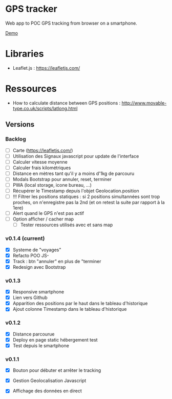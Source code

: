 # GPS tracker

Web app to POC GPS tracking from browser on a smartphone.

<a href="https://brsjrn-gps-tracking.netlify.app/" target="_blank">Demo</a>

# Libraries
- Leaflet.js : https://leafletjs.com/

# Ressources
- How to calculate distance between GPS positions : http://www.movable-type.co.uk/scripts/latlong.html

## Versions

### Backlog
- [ ] Carte (https://leafletjs.com/)
- [ ] Utilisation des Signaux javascript pour update de l'interface
- [ ] Calculer vitesse moyenne
- [ ] Calculer frais kilométriques
- [ ] Distance en mètres tant qu'il y a moins d'1kg de parcouru
- [ ] Modals Bootstrap pour annuler, reset, terminer
- [ ] PWA (local storage, icone bureau, ...)
- [ ] Récupérer le Timestamp depuis l'objet Geolocation.position
- [ ] !!! Filtrer les positions statiques : si 2 positions simultannées sont trop proches, on n'enregistre pas la 2nd (et on retest la suite par rapport à la 1ere)
- [ ] Alert quand le GPS n'est pas actif
- [ ] Option afficher / cacher map
  - [ ] Tester ressources utilisés avec et sans map

### v0.1.4 (current)
- [x] Systeme de "voyages"
- [x] Refacto POO JS- 
- [x] Track : btn "annuler" en plus de "terminer
- [x] Redesign avec Bootstrap

### v0.1.3
- [x] Responsive smartphone
- [x] Lien vers Github
- [x] Apparition des positions par le haut dans le tableau d'historique
- [x] Ajout colonne Timestamp dans le tableau d'historique 

### v0.1.2
- [x] Distance parcourue
- [x] Deploy en page static hébergement test
- [x] Test depuis le smartphone

### v0.1.1
- [x] Bouton pour débuter et arrêter le tracking
- [x] Gestion Geolocalisation Javascript
- [x] Affichage des données en direct




